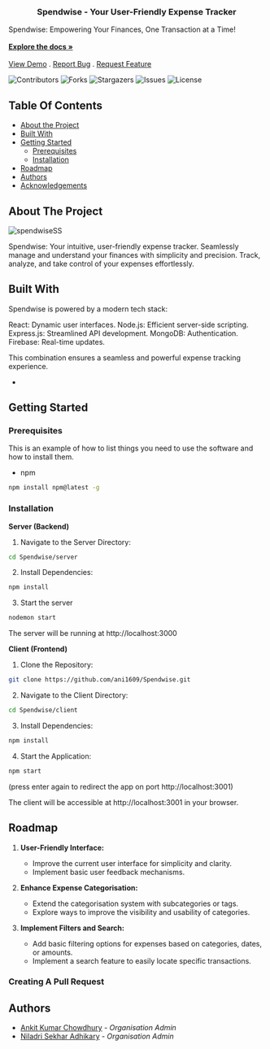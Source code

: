 <br/>
<p align="center">
  <h3 align="center">Spendwise - Your User-Friendly Expense Tracker</h3>

  <p align="left">
    Spendwise: Empowering Your Finances, One Transaction at a Time!
    <br/>
    <br/>
    <a href="https://github.com/ani1609/Spendwise"><strong>Explore the docs »</strong></a>
    <br/>
    <br/>
    <a href="https://github.com/ani1609/Spendwise">View Demo</a>
    .
    <a href="https://github.com/ani1609/Spendwise/issues">Report Bug</a>
    .
    <a href="https://github.com/ani1609/Spendwise/issues">Request Feature</a>
  </p>
</p>

![Contributors](https://img.shields.io/github/contributors/ani1609/Spendwise?color=dark-green) ![Forks](https://img.shields.io/github/forks/ani1609/Spendwise?style=social) ![Stargazers](https://img.shields.io/github/stars/ani1609/Spendwise?style=social) ![Issues](https://img.shields.io/github/issues/ani1609/Spendwise) ![License](https://img.shields.io/github/license/ani1609/Spendwise) 

## Table Of Contents

* [About the Project](#about-the-project)
* [Built With](#built-with)
* [Getting Started](#getting-started)
  * [Prerequisites](#prerequisites)
  * [Installation](#installation)
* [Roadmap](#roadmap)
* [Authors](#authors)
* [Acknowledgements](#acknowledgements)

## About The Project

![spendwiseSS](https://github.com/ani1609/Spendwise/assets/89239354/110b0d57-7d1f-49f8-a3d7-7b7ce7863c7d)

Spendwise: Your intuitive, user-friendly expense tracker. Seamlessly manage and understand your finances with simplicity and precision. Track, analyze, and take control of your expenses effortlessly.

## Built With

Spendwise is powered by a modern tech stack:

React: Dynamic user interfaces.
Node.js: Efficient server-side scripting.
Express.js: Streamlined API development.
MongoDB: Authentication.
Firebase: Real-time updates.

This combination ensures a seamless and powerful expense tracking experience.

* []()

## Getting Started

### Prerequisites

This is an example of how to list things you need to use the software and how to install them.

* npm

```sh
npm install npm@latest -g
```

### Installation

**Server (Backend)**

1. Navigate to the Server Directory:

```sh
cd Spendwise/server
```

2. Install Dependencies:

```sh
npm install
```

3. Start the server

```sh
nodemon start
```

The server will be running at http://localhost:3000



**Client (Frontend)**
1. Clone the Repository:

```sh
git clone https://github.com/ani1609/Spendwise.git
```

2. Navigate to the Client Directory:

```sh
cd Spendwise/client
```

3. Install Dependencies:

```sh
npm install
```

4. Start the Application:

```sh
npm start
```
(press enter again to redirect the app on port http://localhost:3001)

The client will be accessible at http://localhost:3001 in your browser.

## Roadmap

1. **User-Friendly Interface:**
   - Improve the current user interface for simplicity and clarity.
   - Implement basic user feedback mechanisms.

2. **Enhance Expense Categorisation:**
   - Extend the categorisation system with subcategories or tags.
   - Explore ways to improve the visibility and usability of categories.

3. **Implement Filters and Search:**
   - Add basic filtering options for expenses based on categories, dates, or amounts.
   - Implement a search feature to easily locate specific transactions.

### Creating A Pull Request



## Authors

* [Ankit Kumar Chowdhury](https://github.com/ani1609) - *Organisation Admin*
* [Niladri Sekhar Adhikary](https://github.com/niladrix719) - *Organisation Admin*


